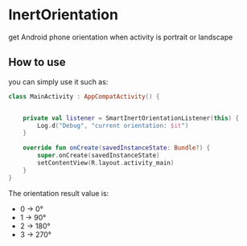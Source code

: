 # InertOrientation
get Android phone orientation when activity is portrait or landscape

## How to use

you can simply use it such as:

```kotlin
class MainActivity : AppCompatActivity() {


    private val listener = SmartInertOrientationListener(this) {
        Log.d("Debug", "current orientation: $it")
    }
    
    override fun onCreate(savedInstanceState: Bundle?) {
        super.onCreate(savedInstanceState)
        setContentView(R.layout.activity_main)
    }
}
```

The orientation result value is:
- 0 -> 0°
- 1 -> 90°
- 2 -> 180°
- 3 -> 270°